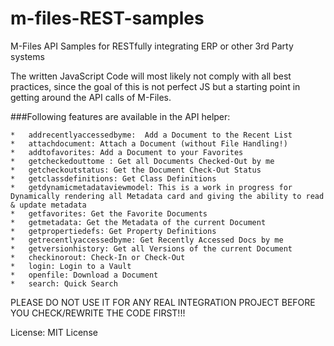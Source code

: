 m-files-REST-samples
==========================

M-Files API Samples for RESTfully integrating ERP or other 3rd Party systems

The written JavaScript Code will most likely not comply with all best practices, since the goal of this is not perfect JS but a starting point in getting around the API calls of M-Files.

###Following features are available in the API helper:

    *	addrecentlyaccessedbyme:  Add a Document to the Recent List
    *	attachdocument: Attach a Document (without File Handling!)
    *	addtofavorites: Add a Document to your Favorites
    *	getcheckedouttome : Get all Documents Checked-Out by me
    *	getcheckoutstatus: Get the Document Check-Out Status
    *	getclassdefinitions: Get Class Definitions
    *	getdynamicmetadataviewmodel: This is a work in progress for Dynamically rendering all Metadata card and giving the ability to read & update metadata
    *	getfavorites: Get the Favorite Documents
    *	getmetadata: Get the Metadata of the current Document
    *	getpropertiedefs: Get Property Definitions
    *	getrecentlyaccessedbyme: Get Recently Accessed Docs by me
    *	getversionhistory: Get all Versions of the current Document
    *	checkinorout: Check-In or Check-Out
    *	login: Login to a Vault
    *	openfile: Download a Document
    *	search: Quick Search


PLEASE DO NOT USE IT FOR ANY REAL INTEGRATION PROJECT BEFORE YOU CHECK/REWRITE THE CODE FIRST!!!


License: MIT License
